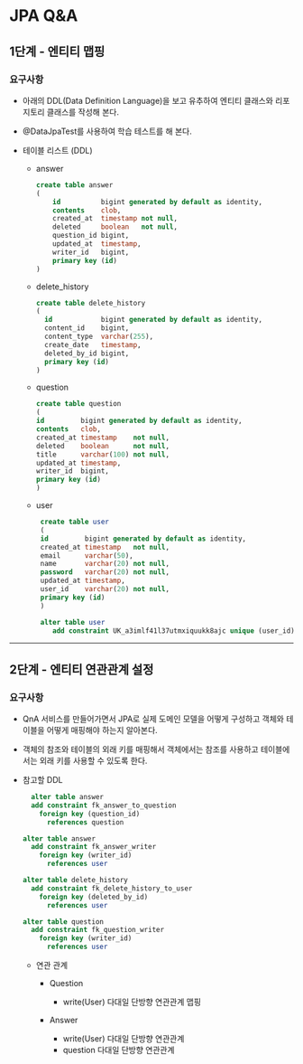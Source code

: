 # JPA Q&A

## 1단계 - 엔티티 맵핑

### 요구사항 
* 아래의 DDL(Data Definition Language)을 보고 유추하여 엔티티 클래스와 리포지토리 클래스를 작성해 본다.
* @DataJpaTest를 사용하여 학습 테스트를 해 본다.


* 테이블 리스트 (DDL)

  * answer
    ```sql
    create table answer
    (
        id          bigint generated by default as identity,
        contents    clob,
        created_at  timestamp not null,
        deleted     boolean   not null,
        question_id bigint,
        updated_at  timestamp,
        writer_id   bigint,
        primary key (id)
    )
    ```  
  * delete_history
    ```sql
    create table delete_history
    (
      id            bigint generated by default as identity,
      content_id    bigint,
      content_type  varchar(255),
      create_date   timestamp,
      deleted_by_id bigint,
      primary key (id)
    )
    ```
  * question
    ```sql
    create table question
    (
    id         bigint generated by default as identity,
    contents   clob,
    created_at timestamp    not null,
    deleted    boolean      not null,
    title      varchar(100) not null,
    updated_at timestamp,
    writer_id  bigint,
    primary key (id)
    )
    ``` 
  
  * user
    ```sql
     create table user
     (
     id         bigint generated by default as identity,
     created_at timestamp   not null,
     email      varchar(50),
     name       varchar(20) not null,
     password   varchar(20) not null,
     updated_at timestamp,
     user_id    varchar(20) not null,
     primary key (id)
     )
    
     alter table user
        add constraint UK_a3imlf41l37utmxiquukk8ajc unique (user_id)
    ```


---
## 2단계 - 엔티티 연관관계 설정 

### 요구사항
* QnA 서비스를 만들어가면서 JPA로 실제 도메인 모델을 어떻게 구성하고 객체와 테이블을 어떻게 매핑해야 하는지 알아본다.
* 객체의 참조와 테이블의 외래 키를 매핑해서 객체에서는 참조를 사용하고 테이블에서는 외래 키를 사용할 수 있도록 한다.

* 참고할 DDL 
  ```sql
    alter table answer
    add constraint fk_answer_to_question
      foreign key (question_id)
        references question
  
  alter table answer
    add constraint fk_answer_writer
      foreign key (writer_id)
        references user
  
  alter table delete_history
    add constraint fk_delete_history_to_user
      foreign key (deleted_by_id)
        references user
  
  alter table question
    add constraint fk_question_writer
      foreign key (writer_id)
        references user
  
  ```
  - 연관 관계 
    * Question 
      * write(User) 다대일 단방향 연관관계 맵핑
      
    * Answer
      * write(User) 다대일 단방향 연관관계 
      * question 다대일 단방향 연관관계
    
  



